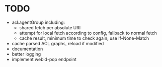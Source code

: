 TODO
====
  - acl:agentGroup including:
    * shared fetch per absolute URI
    * attempt for local fetch according to config, fallback to normal fetch
    * cache result, minimum time to check again, use If-None-Match
  - cache parsed ACL graphs, reload if modified
  - documentation
  - better logging
  - implement webid-pop endpoint
